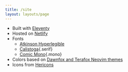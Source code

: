 ```yaml
---
title: /site
layout: layouts/page
---
```


- Built with [Eleventy](https://www.11ty.dev)
- Hosted on [Netlify](https://www.netlify.com)
- Fonts
	- [Atkinson Hyperlegible](https://brailleinstitute.org/freefont)
	- [Calistoga](https://fonts.google.com/specimen/Calistoga){.serif}
	- [Comic Mono](https://dtinth.github.io/comic-mono-font/){.mono}
- Colors based on [Dawnfox and Terafox Neovim themes](https://github.com/EdenEast/nightfox.nvim)
- Icons from [Hericons](https://heroicons.com)
